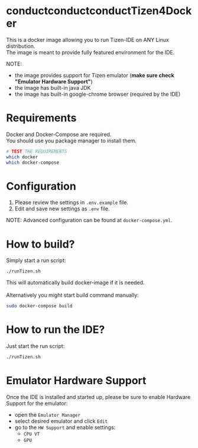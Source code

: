 conductconductconductTizen4Docker
===========
This is a docker image allowing you to run Tizen-IDE on ANY Linux distribution. \
The image is meant to provide fully featured environment for the IDE. 

NOTE: 
- the image provides support for Tizen emulator (**make sure check "Emulator Hardware Support"**)
- the image has built-in java JDK
- the image has built-in google-chrome browser (required by the IDE)

# Requirements
Docker and Docker-Compose are required. \
You should use you package manager to install them. 
```bash
# TEST THE REQUIREMENTS
which docker
which docker-compose
```

# Configuration
1. Please review the settings in `.env.example` file.
2. Edit and save new settings as `.env` file. 

NOTE: Advanced configuration can be found at `docker-compose.yml`.

# How to build?  
Simply start a run script: 
```bash
./runTizen.sh
```
This will automatically build docker-image if it is needed. \
\
Alternatively you might start build command manually:
```bash
sudo docker-compose build
```

# How to run the IDE?
Just start the run script:
```bash
./runTizen.sh
```

# Emulator Hardware Support
Once the IDE is installed and started up, please be sure to enable Hardware Support for the emulator: 
- open the `Emulator Manager`
- select desired emulator and click `Edit`
- go to the `HW Support` and enable settings: 
  - `CPU VT`
  - `GPU`
